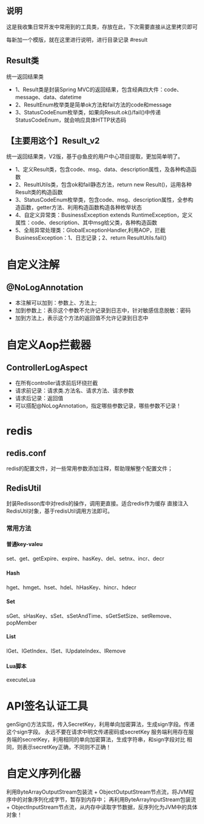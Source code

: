 ## 说明
这是我收集日常开发中常用到的工具类，存放在此，下次需要直接从这里拷贝即可

每新加一个模版，就在这里进行说明，进行目录记录
#result
## Result类
统一返回结果类
- 1、Result类是封装Spring MVC的返回结果，包含经典四大件：code、message、data、datetime
- 2、ResultEnum枚举类是简单ok方法和fail方法的code和message
- 3、StatusCodeEnum枚举类，如果向Result.ok()/fail()中传递StatusCodeEnum，就会响应具体HTTP状态码

## 【主要用这个】Result_v2
统一返回结果类，V2版，基于@鱼皮的用户中心项目提取，更加简单明了。
- 1、定义Result类，包含code、msg、data、description属性，及各种构造函数
- 2、ResultUtils类，包含ok和fail静态方法，return new Result()，运用各种Result类的构造函数
- 3、StatusCodeEnum枚举类，包含code、msg、description属性，全参构造函数，getter方法、利用构造函数构造各种枚举状态
- 4、自定义异常类：BusinessException extends RuntimeException，定义属性：code、description、其中msg给父类，各种构造函数
- 5、全局异常处理类：GlobalExceptionHandler,利用AOP，拦截BusinessException：1、日志记录；2、return ResultUtils.fail()

# 自定义注解
## @NoLogAnnotation
- 本注解可以加到：参数上、方法上;
- 加到参数上：表示这个参数不允许记录到日志中，针对敏感信息脱敏：密码
- 加到方法上，表示这个方法的返回值不允许记录到日志中

# 自定义Aop拦截器
## ControllerLogAspect
* 在所有controller请求前后环绕拦截
* 请求前记录：请求类.方法名、请求方法、请求参数
* 请求后记录：返回值
* 可以搭配@NoLogAnnotation，指定哪些参数记录，哪些参数不记录！

# redis
## redis.conf
redis的配置文件，对一些常用参数添加注释，帮助理解整个配置文件；

## RedisUtil
封装Redisson库中对redis的操作，调用更直接。适合redis作为缓存
直接注入RedisUtil对象，基于redisUtil调用方法即可。
### 常用方法
#### 普通key-valeu
set、get、getExpire、expire、hasKey、del、setnx、incr、decr
#### Hash
hget、hmget、hset、hdel、hHasKey、hincr、hdecr
#### Set
sGet、sHasKey、sSet、sSetAndTime、sGetSetSize、setRemove、popMember
#### List
lGet、lGetIndex、lSet、lUpdateIndex、lRemove
#### Lua脚本
executeLua

# API签名认证工具
genSign()方法实现，传入SecretKey，利用单向加密算法，生成sign字段。传递这个sign字段。
永远不要在请求中明文传递密码或secretKey
服务端利用存在服务端的secretKey，利用相同的单向加密算法，生成字符串，和sign字段对比
相同，则表示secretKey正确，不同则不正确！

# 自定义序列化器
利用ByteArrayOutputStream包装流 + ObjectOutputStream节点流，将JVM程序中的对象序列化成字节，暂存到内存中；
再利用ByteArrayInputStream包装流 + ObjectInputStream节点流，从内存中读取字节数据，反序列化为JVM中的具体对象！
